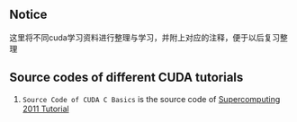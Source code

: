## Notice
这里将不同cuda学习资料进行整理与学习，并附上对应的注释，便于以后复习整理
## Source codes of different CUDA tutorials
1.  `Source Code of CUDA C Basics` is the source code of [Supercomputing 2011 Tutorial
](https://www.nvidia.com/docs/IO/116711/sc11-cuda-c-basics.pdf)
